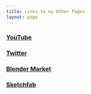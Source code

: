 ```yaml
---
title: Links to my Other Pages
layout: page
---
```




### [YouTube](http://www.youtube.com/channel/UC8gJDuYMiTWKyhcEXK-oRIw)
### [Twitter](https://twitter.com/mu_singularity)
### [Blender Market](https://blendermarket.com/creators/microsingularity)
### [Sketchfab](https://sketchfab.com/micro_Singularity)


